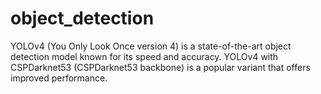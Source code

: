 # object_detection
YOLOv4 (You Only Look Once version 4) 
is a state-of-the-art object detection model known for its speed and accuracy. 
YOLOv4 with CSPDarknet53 (CSPDarknet53 backbone) is a popular variant that offers improved performance.
